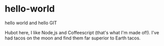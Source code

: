# hello-world

hello world and hello GIT

Hubot here, I like Node,js and Coffeescript (that's what I'm made of!).
I've had tacos on the moon and find them far superior to Earth tacos.
